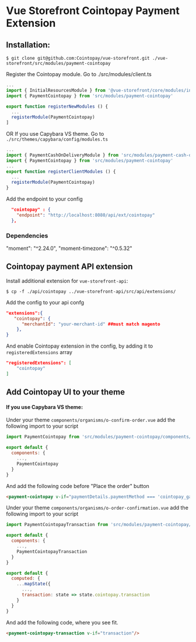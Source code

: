 # Vue Storefront Cointopay Payment Extension

## Installation:

```shell
$ git clone git@github.com:Cointopay/vue-storefront.git ./vue-storefront/src/modules/payment-cointopay
```

Register the Cointopay module. Go to ./src/modules/client.ts

```js
...
import { InitialResourcesModule } from '@vue-storefront/core/modules/initial-resources'
import { PaymentCointopay } from 'src/modules/payment-cointopay'

export function registerNewModules () {
  ... 
  registerModule(PaymentCointopay) 
]
```

OR If you use Capybara VS theme. Go to `./src/themes/capybara/config/modules.ts`
```js
...
import { PaymentCashOnDeliveryModule } from 'src/modules/payment-cash-on-delivery'
import { PaymentCointopay } from 'src/modules/payment-cointopay'
...
export function registerClientModules () {
  ...
  registerModule(PaymentCointopay) 
}
```
Add the endpoint to your config
```json
  "cointopay" : {
    "endpoint": "http://localhost:8080/api/ext/cointopay"
  },
```

### Dependencies
"moment": "^2.24.0",
"moment-timezone": "^0.5.32"

## Cointopay payment API extension

Install additional extension for `vue-storefront-api`:
```shell
$ cp -f ./api/cointopay ../vue-storefront-api/src/api/extensions/
```
Add the config to your api confg

```json
"extensions":{
   "cointopay": {
      "merchantId": "your-merchant-id" ##must match magento
    },
}
```

And enable Cointopay extension in the config, by adding it to `registeredExtensions` array

```json
"registeredExtensions": [
    "cointopay"
]
```

## Add Cointopay UI to your theme

#### If you use Capybara VS theme:
Under your theme `components/organisms/o-confirm-order.vue` add the following import to your script

```js
import PaymentCointopay from 'src/modules/payment-cointopay/components/PaymentCointopay'

export default {
  components: {
	...,
    PaymentCointopay
  }
}
```

And add the following code before "Place the order" button

```html
<payment-cointopay v-if="paymentDetails.paymentMethod === 'cointopay_gateway'"/>
````

Under your theme `components/organisms/o-order-confirmation.vue` add the following import to your script

```js
import PaymentCointopayTransaction from 'src/modules/payment-cointopay/components/PaymentCointopayTransaction'

export default {
  components: {
	...,
    PaymentCointopayTransaction
  }
}
```

```js
export default {
  computed: {
    ...mapState({
	  ...,
	  transaction: state => state.cointopay.transaction
	}
  }
}
```

And add the following code, where you see fit.

```html
<payment-cointopay-transaction v-if="transaction"/>
````
